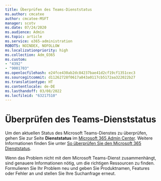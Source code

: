 ```yaml
---
title: Überprüfen des Teams-Dienststatus
ms.author: cmcatee
author: cmcatee-MSFT
manager: scotv
ms.date: 07/24/2020
ms.audience: Admin
ms.topic: article
ms.service: o365-administration
ROBOTS: NOINDEX, NOFOLLOW
ms.localizationpriority: high
ms.collection: Adm_O365
ms.custom:
- "4392"
- "9001703"
ms.openlocfilehash: e24fce430ab2dc84237bae41d2cf19cf1351cec3
ms.sourcegitcommit: d11262728f0617a843a0117cb5172aa322022b27
ms.translationtype: HT
ms.contentlocale: de-DE
ms.lasthandoff: 03/08/2022
ms.locfileid: "63217510"
---
```

# <a name="check-teams-service-status"></a>Überprüfen des Teams-Dienststatus

Um den aktuellen Status des Microsoft Teams-Dienstes zu überprüfen, gehen Sie zur Seite **Dienststatus** im [Microsoft 365 Admin Center](https://go.microsoft.com/fwlink/p/?linkid=2024339). Weitere Informationen finden Sie unter [So überprüfen Sie den Microsoft 365 Dienststatus](https://docs.microsoft.com/office365/enterprise/view-service-health).

Wenn das Problem nicht mit dem Microsoft Teams-Dienst zusammenhängt, sind genauere Informationen nötig, um die richtigen Ressourcen zu finden. Formulieren Sie Ihr Problem neu und geben Sie Produktnamen, Features oder Fehler an und stellen Sie Ihre Suchanfrage erneut.
